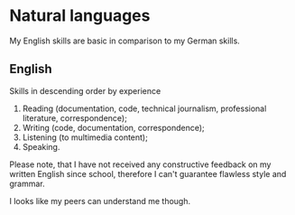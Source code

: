 # Natural languages 

My English skills are basic in comparison to my German skills.

## English 

Skills in descending order by experience

1. Reading (documentation, code, technical journalism, professional literature, correspondence);
2. Writing (code, documentation, correspondence);
3. Listening (to multimedia content);
4. Speaking.

Please note, that I have not received any constructive feedback on my written English since school, therefore I can't guarantee flawless style and grammar.

I looks like my peers can understand me though.
